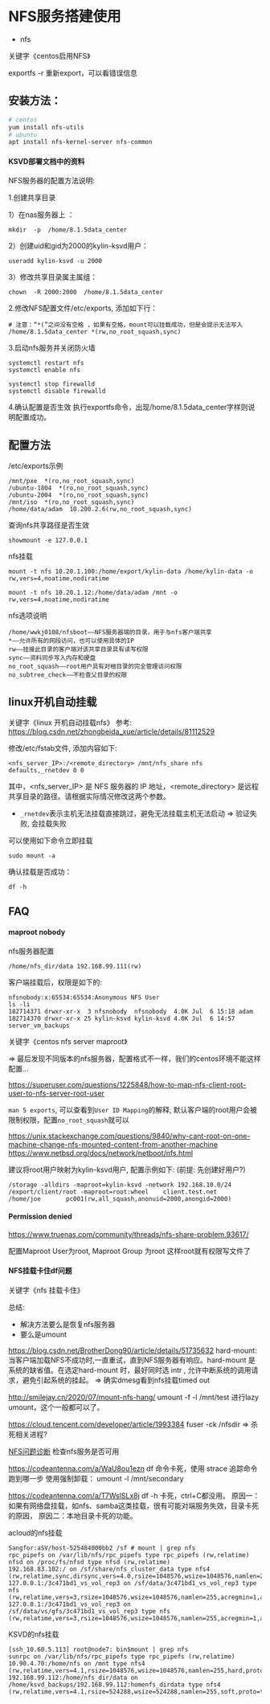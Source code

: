 # NFS服务搭建使用

* nfs

关键字《centos启用NFS》

exportfs -r
重新export，可以看错误信息

## 安装方法：

```bash
# centos
yum install nfs-utils
# ubuntu
apt install nfs-kernel-server nfs-common
```

#### KSVD部署文档中的资料

NFS服务器的配置方法说明:

1.创建共享目录

1）在nas服务器上 ：
```
mkdir  -p  /home/8.1.5data_center
```

2）创建uid和gid为2000的kylin-ksvd用户：
```
useradd kylin-ksvd -u 2000 
```

3）修改共享目录属主属组：
```
chown  -R 2000:2000  /home/8.1.5data_center
```

2.修改NFS配置文件/etc/exports, 添加如下行：
```
# 注意：“*(”之间没有空格 ，如果有空格，mount可以挂载成功，但是会提示无法写入
/home/8.1.5data_center *(rw,no_root_squash,sync)
```

3.启动nfs服务并关闭防火墙
```
systemctl restart nfs
systemctl enable nfs

systemctl stop firewalld
systemctl disable firewalld
```

4.确认配置是否生效
执行exportfs命令，出现/home/8.1.5data_center字样则说明配置成功。

## 配置方法

/etc/exports示例
```
/mnt/pxe  *(ro,no_root_squash,sync)
/ubuntu-1804  *(ro,no_root_squash,sync)
/ubuntu-2004  *(ro,no_root_squash,sync)
/mnt/iso  *(ro,no_root_squash,sync)
/home/data/adam  10.200.2.6(rw,no_root_squash,sync)
```


查询nfs共享路径是否生效
```
showmount -e 127.0.0.1 
```

nfs挂载
```
mount -t nfs 10.20.1.100:/home/export/kylin-data /home/kylin-data -o rw,vers=4,noatime,nodiratime

mount -t nfs 10.20.1.12:/home/data/adam /mnt -o rw,vers=4,noatime,nodiratime
```


nfs选项说明
```
/home/wwkj0108/nfsboot——NFS服务器端的目录，用于与nfs客户端共享
*——允许所有的网段访问，也可以使用具体的IP
rw——挂接此目录的客户端对该共享目录具有读写权限
sync——资料同步写入内存和硬盘
no_root_squash——root用户具有对根目录的完全管理访问权限
no_subtree_check——不检查父目录的权限
```

## linux开机自动挂载

关键字《linux 开机自动挂载nfs》
参考: https://blog.csdn.net/zhongbeida_xue/article/details/81112529

修改/etc/fstab文件, 添加内容如下:
```
<nfs_server_IP>:/<remote_directory> /mnt/nfs_share nfs defaults,_rnetdev 0 0
```

其中，<nfs_server_IP> 是 NFS 服务器的 IP 地址，<remote_directory> 是远程共享目录的路径。请根据实际情况修改这两个参数。
- `_rnetdev`表示主机无法挂载直接跳过，避免无法挂载主机无法启动
  => 验证失败, 会挂载失败

可以使用如下命令立即挂载
```
sudo mount -a
```

确认挂载是否成功：
```
df -h
```

## FAQ

#### maproot nobody

nfs服务器配置
```
/home/nfs_dir/data 192.168.99.111(rw)
```

客户端挂载后，权限是如下的:
```
nfsnobody:x:65534:65534:Anonymous NFS User
ls -li
182714371 drwxr-xr-x  3 nfsnobody  nfsnobody  4.0K Jul  6 15:18 adam
182714370 drwxr-xr-x 25 kylin-ksvd kylin-ksvd 4.0K Jul  6 14:57 server_vm_backups
```

关键字《centos nfs server maproot》

=> 最后发现不同版本的nfs服务器，配置格式不一样，我们的centos环境不能这样配置...

https://superuser.com/questions/1225848/how-to-map-nfs-client-root-user-to-nfs-server-root-user

`man 5 exports`, 可以查看到`User ID Mapping`的解释, 默认客户端的root用户会被限制权限，配置`no_root_squash`就可以

https://unix.stackexchange.com/questions/9840/why-cant-root-on-one-machine-change-nfs-mounted-content-from-another-machine
https://www.netbsd.org/docs/network/netboot/nfs.html

建议将root用户映射为kylin-ksvd用户, 配置示例如下:
(前提: 先创建好用户?)
```
/storage -alldirs -maproot=kylin-ksvd -network 192.168.10.0/24
/export/client/root -maproot=root:wheel    client.test.net
/home/joe       pc001(rw,all_squash,anonuid=2000,anongid=2000)
```

#### Permission denied

https://www.truenas.com/community/threads/nfs-share-problem.93617/

配置Maproot User为root, Maproot Group 为root
这样root就有权限写文件了

#### NFS挂载卡住df问题

关键字《nfs 挂载卡住》

总结:
- 解决方法要么是恢复nfs服务器
- 要么是umount

https://blog.csdn.net/BrotherDong90/article/details/51735632
hard-mount: 当客户端加载NFS不成功时,一直重试，直到NFS服务器有响应。hard-mount 是系统的缺省值。在选定hard-mount 时，最好同时选 intr , 允许中断系统的调用请求，避免引起系统的挂起。
=> 确实dmesg看到nfs挂载timed out

http://smilejay.cn/2020/07/mount-nfs-hang/
umount -f -l /mnt/test 进行lazy umount，这个一般都可以了。

https://cloud.tencent.com/developer/article/1993384
fuser -ck /nfsdir => 杀死相关进程?

[NFS问题诊断](https://blog.51cto.com/u_15704227/5436439)
检查nfs服务是否可用

https://codeantenna.com/a/WaU8ou1ezn
df 命令卡死，使用 strace 追踪命令跑到哪一步
使用强制卸载： umount -l   /mnt/secondary

https://codeantenna.com/a/T7WslSLx8j
df -h 卡死，ctrl+C都没用。
原因一：如果有网络盘挂载，如nfs、samba这类挂载，很有可能对端服务失效，目录卡死的原因，
原因二：本地目录卡死的功能。

acloud的nfs挂载
```
Sangfor:aSV/host-525484000bb2 /sf # mount | grep nfs
rpc_pipefs on /var/lib/nfs/rpc_pipefs type rpc_pipefs (rw,relatime)
nfsd on /proc/fs/nfsd type nfsd (rw,relatime)
192.168.83.102:/ on /sf/share/nfs_cluster_data type nfs4 (rw,relatime,sync,dirsync,vers=4.0,rsize=1048576,wsize=1048576,namlen=255,acregmin=0,acregmax=0,acdirmin=0,acdirmax=0,soft,noac,proto=tcp,port=5049,timeo=10,retrans=3,sec=sys,clientaddr=192.168.83.100,local_lock=none,addr=192.168.83.102)
127.0.0.1:/3c471bd1_vs_vol_rep3 on /sf/data/3c471bd1_vs_vol_rep3 type nfs (rw,relatime,vers=3,rsize=1048576,wsize=1048576,namlen=255,acregmin=1,acregmax=1,acdirmin=0,acdirmax=0,hard,nolock,noresvport,proto=tcp,timeo=600,retrans=2,sec=sys,mountaddr=127.0.0.1,mountvers=3,mountport=38465,mountproto=tcp,lookupcache=none,local_lock=all,addr=127.0.0.1)
127.0.0.1:/3c471bd1_vs_vol_rep3 on /sf/data/vs/gfs/3c471bd1_vs_vol_rep3 type nfs (rw,relatime,vers=3,rsize=1048576,wsize=1048576,namlen=255,acregmin=1,acregmax=1,acdirmin=0,acdirmax=0,hard,nolock,noresvport,proto=tcp,timeo=600,retrans=2,sec=sys,mountaddr=127.0.0.1,mountvers=3,mountport=38465,mountproto=tcp,lookupcache=none,local_lock=all,addr=127.0.0.1)
```

KSVD的nfs挂载
```
[ssh_10.60.5.113] root@node7: bin$mount | grep nfs
sunrpc on /var/lib/nfs/rpc_pipefs type rpc_pipefs (rw,relatime)
10.90.4.70:/home/nfs on /mnt type nfs4 (rw,relatime,vers=4.1,rsize=1048576,wsize=1048576,namlen=255,hard,proto=tcp,timeo=600,retrans=2,sec=sys,clientaddr=10.60.5.113,local_lock=none,addr=10.90.4.70)
192.168.99.112:/home/nfs_dir/data on /home/ksvd_backups/192.168.99.112:homenfs_dirdata type nfs4 (rw,relatime,vers=4.1,rsize=524288,wsize=524288,namlen=255,soft,proto=tcp,timeo=30,retrans=2,sec=sys,clientaddr=192.168.99.113,local_lock=none,addr=192.168.99.112)
```

